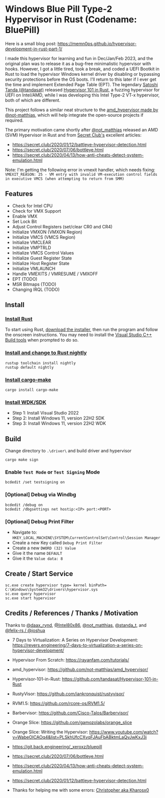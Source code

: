 # Windows Blue Pill Type-2 Hypervisor in Rust (Codename: BluePill)

Here is a small blog post: https://memn0ps.github.io/hypervisor-development-in-rust-part-1/

I made this hypervisor for learning and fun in Dec/Jan/Feb 2023, and the original plan was to release it as a bug-free minimalistic hypervisor with hooks. However, I got a little tired, took a break, and coded a UEFI Bootkit in Rust to load the hypervisor Windows kernel driver by disabling or bypassing security protections before the OS boots. I'll return to this later if I ever get the time and implement Extended Page Table (EPT). The legendary [Satoshi Tanda (@tandasat)](https://github.com/tandasat) released [Hypervisor 101 in Rust](https://github.com/tandasat/Hypervisor-101-in-Rust), a fuzzing hypervisor for UEFI on Intel/AMD, while I was developing this Intel Type-2 VT-x hypervisor, both of which are different.

This project follows a similar neat structure to the [amd_hypervisor made by @not-matthias](https://github.com/not-matthias/amd_hypervisor), which will help integrate the open-source projects if required.

The primary motivation came shortly after [@not_matthias](https://github.com/not-matthias/amd_hypervisor) released an AMD (SVM) Hypervisor in Rust and from [Secret Club's](https://twitter.com/the_secret_club) excellent articles:

* https://secret.club/2020/01/12/battleye-hypervisor-detection.html 
* https://secret.club/2020/07/06/bottleye.html 
* https://secret.club/2020/04/13/how-anti-cheats-detect-system-emulation.html

Note: I'm getting the following error in vmexit handler, which needs fixing: `VMEXIT_REASON: 25 - VM entry with invalid VM-execution control fields in executive VMCS (when attempting to return from SMM)`

## Features

* Check for Intel CPU
* Check for VMX Support
* Enable VMX
* Set Lock Bit
* Adjust Control Registers (set/clear CR0 and CR4)
* Initialize VMXON (VMXON Region)
* Initialize VMCS (VMCS Region)
* Initialize VMCLEAR
* Initialize VMPTRLD
* Initialize VMCS Control Values
* Initialize Guest Register State
* Initialize Host Register State
* Initialize VMLAUNCH
* Handle VMEXITS / VMRESUME / VMXOFF
* EPT (TODO)
* MSR Bitmaps (TODO)
* Changing IRQL (TODO)

## Install

### [Install Rust](https://www.rust-lang.org/tools/install)

To start using Rust, [download the installer](https://www.rust-lang.org/tools/install), then run the program and follow the onscreen instructions. You may need to install the [Visual Studio C++ Build tools](https://visualstudio.microsoft.com/visual-cpp-build-tools/) when prompted to do so.


### [Install and change to Rust nightly](https://rust-lang.github.io/rustup/concepts/channels.html)

```
rustup toolchain install nightly
rustup default nightly
```

### [Install cargo-make](https://github.com/sagiegurari/cargo-make)

```
cargo install cargo-make
```

### [Install WDK/SDK](https://docs.microsoft.com/en-us/windows-hardware/drivers/download-the-wdk)

* Step 1: Install Visual Studio 2022
* Step 2: Install Windows 11, version 22H2 SDK
* Step 3: Install Windows 11, version 22H2 WDK

## Build

Change directory to `.\driver\` and build driver and hypervisor

```
cargo make sign
```

### Enable `Test Mode` or `Test Signing` Mode 

```
bcdedit /set testsigning on
```

### [Optional] Debug via Windbg

```
bcdedit /debug on
bcdedit /dbgsettings net hostip:<IP> port:<PORT>
```

### [Optional] Debug Print Filter

* Navigate to: `HKEY_LOCAL_MACHINE\SYSTEM\CurrentControlSet\Control\Session Manager`
* Create a new Key called `Debug Print Filter`
* Create a new `DWORD (32) Value`
* Give it the name `DEFAULT`
* Give it the `Value data: 8`

## Create / Start Service

```
sc.exe create hypervisor type= kernel binPath= C:\Windows\System32\drivers\hypervisor.sys
sc.exe query hypervisor
sc.exe start hypervisor
```

## Credits / References / Thanks / Motivation

Thanks to [@daax_rynd](https://twitter.com/daax_rynd), [@Intel80x86](https://twitter.com/Intel80x86), [@not_matthias](https://twitter.com/not_matthias), [@standa_t](https://twitter.com/standa_t), and [@felix-rs / @joshuа](https://github.com/felix-rs)

* 7 Days to Virtualization: A Series on Hypervisor Development: https://revers.engineering/7-days-to-virtualization-a-series-on-hypervisor-development/

* Hypervisor From Scratch: https://rayanfam.com/tutorials/

* amd_hypervisor: https://github.com/not-matthias/amd_hypervisor/

* Hypervisor-101-in-Rust: https://github.com/tandasat/Hypervisor-101-in-Rust

* RustyVisor: https://github.com/iankronquist/rustyvisor/

* RVM1.5: https://github.com/rcore-os/RVM1.5/

* Barbervisor: https://github.com/Cisco-Talos/Barbervisor/

* Orange Slice: https://github.com/gamozolabs/orange_slice

* Orange Slice: Writing the Hypervisor: https://www.youtube.com/watch?v=WabeOICAOq4&list=PLSkhUfcCXvqFJAuFbABktmLaQvJwKxJ3i

* https://git.back.engineering/_xeroxz/bluepill

* https://secret.club/2020/07/06/bottleye.html

* https://secret.club/2020/04/13/how-anti-cheats-detect-system-emulation.html

* https://secret.club/2020/01/12/battleye-hypervisor-detection.html

* Thanks for helping me with some errors: [Christopher aka Kharosx0](https://twitter.com/Kharosx0)
